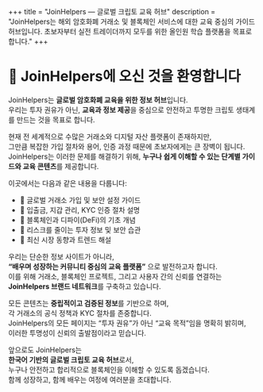 +++
title = "JoinHelpers — 글로벌 크립토 교육 허브"
description = "JoinHelpers는 해외 암호화폐 거래소 및 블록체인 서비스에 대한 교육 중심의 가이드 허브입니다. 초보자부터 실전 트레이더까지 모두를 위한 올인원 학습 플랫폼을 목표로 합니다."
+++

# 👋 JoinHelpers에 오신 것을 환영합니다

JoinHelpers는 **글로벌 암호화폐 교육을 위한 정보 허브**입니다.  
우리는 투자 권유가 아닌, **교육과 정보 제공**을 중심으로 안전하고 투명한 크립토 생태계를 만드는 것을 목표로 합니다.

현재 전 세계적으로 수많은 거래소와 디지털 자산 플랫폼이 존재하지만,  
그만큼 복잡한 가입 절차와 용어, 인증 과정 때문에 초보자에게는 큰 장벽이 됩니다.  
JoinHelpers는 이러한 문제를 해결하기 위해, **누구나 쉽게 이해할 수 있는 단계별 가이드와 교육 콘텐츠**를 제공합니다.

이곳에서는 다음과 같은 내용을 다룹니다:

- 🔹 글로벌 거래소 가입 및 보안 설정 가이드  
- 🔹 입출금, 지갑 관리, KYC 인증 절차 설명  
- 🔹 블록체인과 디파이(DeFi)의 기초 개념  
- 🔹 리스크를 줄이는 투자 정보 및 보안 습관  
- 🔹 최신 시장 동향과 트렌드 해설  

우리는 단순한 정보 사이트가 아니라,  
**“배우며 성장하는 커뮤니티 중심의 교육 플랫폼”** 으로 발전하고자 합니다.  
이를 위해 거래소, 블록체인 프로젝트, 그리고 사용자 간의 신뢰를 연결하는  
**JoinHelpers 브랜드 네트워크**를 구축하고 있습니다.

모든 콘텐츠는 **중립적이고 검증된 정보**를 기반으로 하며,  
각 거래소의 공식 정책과 KYC 절차를 존중합니다.  
JoinHelpers의 모든 페이지는 “투자 권유”가 아닌 “교육 목적”임을 명확히 밝히며,  
이러한 투명성이 신뢰의 출발점이라고 믿습니다.

앞으로도 JoinHelpers는  
**한국어 기반의 글로벌 크립토 교육 허브**로서,  
누구나 안전하고 합리적으로 블록체인을 이해할 수 있도록 돕겠습니다.  
함께 성장하고, 함께 배우는 여정에 여러분을 초대합니다.
